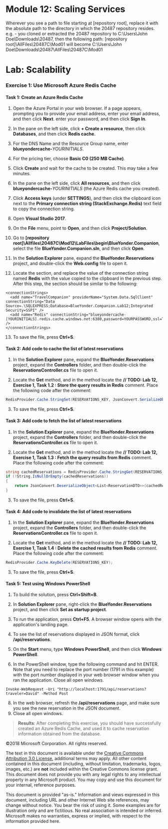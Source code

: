 # Module 12: Scaling Services

Wherever you see a path to file starting at [repository root], replace it with the absolute path to the directory in which the 20487 repository resides. e.g. - you cloned or extracted the 20487 repository to C:\Users\John Doe\Downloads\20487, then the following path: [repository root]\AllFiles\20487C\Mod01 will become C:\Users\John Doe\Downloads\20487\AllFiles\20487C\Mod01

# Lab: Scalability

### Exercise 1: Use Microsoft Azure Redis Cache

#### Task 1: Create an Azure Redis Cache

1. Open the Azure Portal in your web browser. If a page appears, prompting you to provide your email address, enter your email address, and then click **Next**. enter your password, and then click **Sign In**.

2. In the pane on the left side, click **+ Create a resource**, then click **Databases**, and then click **Redis cache**.

3. For the DNS Name and the Resource Group name, enter **blueyondercache-**_YOURINITIALS_.

4. For the pricing tier, choose **Basic C0 (250 MB Cache)**.

5. Click **Create** and wait for the cache to be created. This may take a few minutes.

6. In the pane on the left side, click **All resources**, and then click **blueyondercache-**_YOURINITIALS_ (the Azure Redis cache you created).

7. Click **Access keys** (under **SETTINGS**), and then click the clipboard icon next to the **Primary connection string (StackExchange.Redis)** text field to copy the connection string.

8. Open **Visual Studio 2017**.

9. On the **File** menu, point to **Open**, and then click **Project/Solution**.

10. Go to **[repository root]\Allfiles\20487C\Mod12\LabFiles\begin\BlueYonder.Companion**, select the file **BlueYonder.Companion.sln**, and then click **Open**.

11. In the **Solution Explorer** pane, expand the **BlueYonder.Reservations** project, and double-click the **Web.config** file to open it.

12. Locate the **<connectionStrings>** section, and replace the value of the connection string named **Redis** with the value copied to the clipboard in the previous step. After this step, the **<connectionStrings>** section should be similar to the following:

```
<connectionStrings>
  <add name="TravelCompanion" providerName="System.Data.SqlClient" connectionString="Data Source=.\SQLEXPRESS;Database=BlueYonder.Companion.Lab12;Integrated Security=SSPI" />
  <add name="Redis" connectionString="blueyondercache-[YOURINITIALS].redis.cache.windows.net:6380,password=YOURPASSWORD,ssl=True,abortConnect=False" />
</connectionStrings>
```

13. To save the file, press **Ctrl+S**.

#### Task 2: Add code to cache the list of latest reservations

1. In the **Solution Explorer** pane, expand the **BlueYonder.Reservations** project, expand the **Controllers** folder, and then double-click the **ReservationsController.cs** file to open it.

2. Locate the **Get** method, and in the method locate the **// TODO: Lab 12, Exercise 1, Task 1.2 : Store the query results in Redis** comment. Place the following code after the comment:

```cs
RedisProvider.Cache.StringSet(RESERVATIONS_KEY, JsonConvert.SerializeObject(reservations));
```

3. To save the file, press **Ctrl+S**.

#### Task 3: Add code to fetch the list of latest reservations

1. In the **Solution Explorer** pane, expand the **BlueYonder.Reservations** project, expand the **Controllers** folder, and then double-click the **ReservationsController.cs** file to open it.

2. Locate the **Get** method, and in the method locate the **// TODO: Lab 12, Exercise 1, Task 1.3 : Fetch the query results from Redis** comment. Place the following code after the comment:

```cs
string cachedReservations = RedisProvider.Cache.StringGet(RESERVATIONS_KEY);
if (!String.IsNullOrEmpty(cachedReservations))
{
	return JsonConvert.DeserializeObject<List<ReservationDTO>>(cachedReservations);
}
```

3. To save the file, press **Ctrl+S**.

#### Task 4: Add code to invalidate the list of latest reservations

1. In the **Solution Explorer** pane, expand the **BlueYonder.Reservations** project, expand the **Controllers** folder, and then double-click the **ReservationsController.cs** file to open it.

2. Locate the **Get** method, and in the method locate the **// TODO: Lab 12, Exercise 1, Task 1.4 : Delete the cached results from Redis** comment. Place the following code after the comment:

```cs
RedisProvider.Cache.KeyDelete(RESERVATIONS_KEY);
```

3. To save the file, press **Ctrl+S**.

#### Task 5: Test using Windows PowerShell

1. To build the solution, press **Ctrl+Shift+B**.

2. In **Solution Explorer** pane, right-click the **BlueYonder.Reservations** project, and then click **Set as startup project**.

3. To run the application, press **Ctrl+F5**. A browser window opens with the application's landing page. 

4. To see the list of reservations displayed in JSON format, click **/api/reservations**.

5. On the **Start** menu, type **Windows PowerShell**, and then click **Windows PowerShell**.

6. In the PowerShell window, type the following command and hit ENTER. Note that you need to replace the port number (1791 in this example) with the port number displayed in your web browser window when you ran the application. Close all open windows.

```
Invoke-WebRequest -Uri "http://localhost:1791/api/reservations?traveler=David" -Method Post
```

8. In the web browser, refresh the **/api/reservations** page, and make sure you see the new reservation in the JSON document.
9. Close all open windows.

  >**Results**: After completing this exercise, you should have successfully created an Azure Redis Cache, and used it to cache reservation information obtained from the database.

©2018 Microsoft Corporation. All rights reserved.

The text in this document is available under the  [Creative Commons Attribution 3.0 License](https://creativecommons.org/licenses/by/3.0/legalcode), additional terms may apply. All other content contained in this document (including, without limitation, trademarks, logos, images, etc.) are  **not**  included within the Creative Commons license grant. This document does not provide you with any legal rights to any intellectual property in any Microsoft product. You may copy and use this document for your internal, reference purposes.

This document is provided &quot;as-is.&quot; Information and views expressed in this document, including URL and other Internet Web site references, may change without notice. You bear the risk of using it. Some examples are for illustration only and are fictitious. No real association is intended or inferred. Microsoft makes no warranties, express or implied, with respect to the information provided here.
